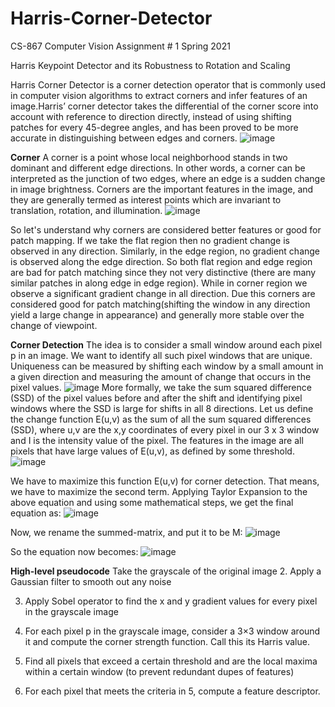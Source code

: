 # Harris-Corner-Detector
CS-867  Computer Vision Assignment # 1 Spring 2021

Harris Keypoint Detector and its Robustness to Rotation and Scaling

Harris Corner Detector is a corner detection operator that is commonly used in computer vision algorithms to extract corners and infer features of an image.Harris’ corner detector takes the differential of the corner score into account with reference to direction directly, instead of using shifting patches for every 45-degree angles, and has been proved to be more accurate in distinguishing between edges and corners. 
![image](https://user-images.githubusercontent.com/79583184/198843910-d4e0657f-7cf6-4bfb-8102-5eb8757bcad1.png)

**Corner**
A corner is a point whose local neighborhood stands in two dominant and different edge directions. In other words, a corner can be interpreted as the junction of two edges, where an edge is a sudden change in image brightness. Corners are the important features in the image, and they are generally termed as interest points which are invariant to translation, rotation, and illumination.
![image](https://user-images.githubusercontent.com/79583184/198843966-5f89bb2f-b144-41c2-91f0-c81fcb31280e.png)  


So let's understand why corners are considered better features or good for patch mapping. If we take the flat region then no gradient change is observed in any direction. Similarly, in the edge region, no gradient change is observed along the edge direction. So both flat region and edge region are bad for patch matching since they not very distinctive (there are many similar patches in along edge in edge region). While in corner region we observe a significant gradient change in all direction. Due this corners are considered good for patch matching(shifting the window in any direction yield a large change in appearance) and generally more stable over the change of viewpoint.

**Corner Detection**
The idea is to consider a small window around each pixel p in an image. We want to identify all such pixel windows that are unique. Uniqueness can be measured by shifting each window by a small amount in a given direction and measuring the amount of change that occurs in the pixel values.
![image](https://user-images.githubusercontent.com/79583184/198844050-bc44a0e3-07bb-47a6-a163-a3c785eb849e.png)
More formally, we take the sum squared difference (SSD) of the pixel values before and after the shift and identifying pixel windows where the SSD is large for shifts in all 8 directions. Let us define the change function E(u,v) as the sum of all the sum squared differences (SSD), where u,v are the x,y coordinates of every pixel in our 3 x 3 window and I is the intensity value of the pixel. The features in the image are all pixels that have large values of E(u,v), as defined by some threshold.
![image](https://user-images.githubusercontent.com/79583184/198844093-7f3d2a20-5b91-4728-a7d8-7919bcb9a23a.png)

We have to maximize this function E(u,v) for corner detection. That means, we have to maximize the second term. Applying Taylor Expansion to the above equation and using some mathematical steps, we get the final equation as:
![image](https://user-images.githubusercontent.com/79583184/198844110-7ee04089-633a-476d-a410-846e1f2a42ad.png)

Now, we rename the summed-matrix, and put it to be M:
![image](https://user-images.githubusercontent.com/79583184/198844125-c51052fd-887a-495f-a4a0-118fd82a74ad.png)

So the equation now becomes:
![image](https://user-images.githubusercontent.com/79583184/198844145-c2607bc3-9bdf-4f94-857d-88a5d19a128e.png)

**High-level pseudocode**
Take the grayscale of the original image
2. Apply a Gaussian filter to smooth out any noise

3. Apply Sobel operator to find the x and y gradient values for every pixel in the grayscale image

4. For each pixel p in the grayscale image, consider a 3×3 window around it and compute the corner strength function. Call this its Harris value.

5. Find all pixels that exceed a certain threshold and are the local maxima within a certain window (to prevent redundant dupes of features)

6. For each pixel that meets the criteria in 5, compute a feature descriptor.




